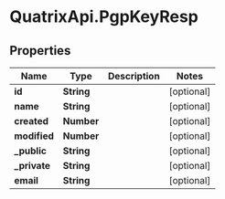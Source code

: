 # QuatrixApi.PgpKeyResp

## Properties
Name | Type | Description | Notes
------------ | ------------- | ------------- | -------------
**id** | **String** |  | [optional] 
**name** | **String** |  | [optional] 
**created** | **Number** |  | [optional] 
**modified** | **Number** |  | [optional] 
**_public** | **String** |  | [optional] 
**_private** | **String** |  | [optional] 
**email** | **String** |  | [optional] 


